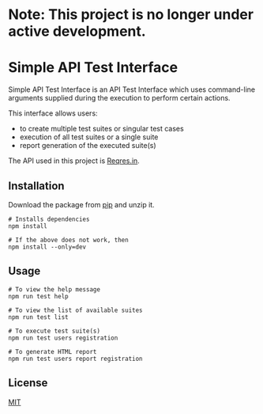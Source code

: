   # Note: This project is no longer under active development.

  # Simple API Test Interface

  Simple API Test Interface is an API Test Interface which uses command-line arguments supplied during the execution to perform certain actions.

  This interface allows users:
  - to create multiple test suites or singular test cases
  - execution of all test suites or a single suite
  - report generation of the executed suite(s)

  The API used in this project is [Reqres.in](https://reqres.in/).

  ## Installation

  Download the package from [pip](https://pip.pypa.io/en/stable/) and unzip it.

  ```console
  # Installs dependencies
  npm install

  # If the above does not work, then
  npm install --only=dev
  ```

  ## Usage

  ```node
  # To view the help message
  npm run test help

  # To view the list of available suites
  npm run test list

  # To execute test suite(s)
  npm run test users registration

  # To generate HTML report
  npm run test users report registration
  ```

  ## License

  [MIT](https://choosealicense.com/licenses/mit/)
